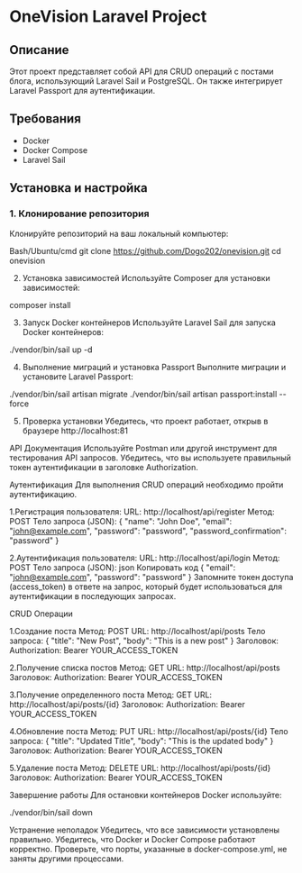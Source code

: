 # OneVision Laravel Project

## Описание

Этот проект представляет собой API для CRUD операций с постами блога, использующий Laravel Sail и PostgreSQL. Он также интегрирует Laravel Passport для аутентификации.

## Требования

- Docker
- Docker Compose
- Laravel Sail

## Установка и настройка

### 1. Клонирование репозитория

Клонируйте репозиторий на ваш локальный компьютер:

Bash/Ubuntu/cmd
git clone https://github.com/Dogo202/onevision.git
cd onevision

2. Установка зависимостей
Используйте Composer для установки зависимостей:

composer install

3. Запуск Docker контейнеров
Используйте Laravel Sail для запуска Docker контейнеров:

./vendor/bin/sail up -d

4. Выполнение миграций и установка Passport
Выполните миграции и установите Laravel Passport:

./vendor/bin/sail artisan migrate
./vendor/bin/sail artisan passport:install --force

5. Проверка установки
Убедитесь, что проект работает, открыв в браузере http://localhost:81

API Документация
Используйте Postman или другой инструмент для тестирования API запросов. Убедитесь, что вы используете правильный токен аутентификации в заголовке Authorization.

Аутентификация
Для выполнения CRUD операций необходимо пройти аутентификацию.

1.Регистрация пользователя:
URL: http://localhost/api/register
Метод: POST
Тело запроса (JSON):
{
    "name": "John Doe",
    "email": "john@example.com",
    "password": "password",
    "password_confirmation": "password"
}


2.Аутентификация пользователя:
URL: http://localhost/api/login
Метод: POST
Тело запроса (JSON):
json
Копировать код
{
    "email": "john@example.com",
    "password": "password"
}
Запомните токен доступа (access_token) в ответе на запрос, который будет использоваться для аутентификации в последующих запросах.


CRUD Операции

1.Создание поста
Метод: POST
URL: http://localhost/api/posts
Тело запроса:
{
    "title": "New Post",
    "body": "This is a new post"
}
Заголовок: Authorization: Bearer YOUR_ACCESS_TOKEN

2.Получение списка постов
Метод: GET
URL: http://localhost/api/posts
Заголовок: Authorization: Bearer YOUR_ACCESS_TOKEN

3.Получение определенного поста
Метод: GET
URL: http://localhost/api/posts/{id}
Заголовок: Authorization: Bearer YOUR_ACCESS_TOKEN

4.Обновление поста
Метод: PUT
URL: http://localhost/api/posts/{id}
Тело запроса:
{
    "title": "Updated Title",
    "body": "This is the updated body"
}
Заголовок: Authorization: Bearer YOUR_ACCESS_TOKEN

5.Удаление поста
Метод: DELETE
URL: http://localhost/api/posts/{id}
Заголовок: Authorization: Bearer YOUR_ACCESS_TOKEN


Завершение работы
Для остановки  контейнеров Docker используйте:

./vendor/bin/sail down



Устранение неполадок
Убедитесь, что все зависимости установлены правильно.
Убедитесь, что Docker и Docker Compose работают корректно.
Проверьте, что порты, указанные в docker-compose.yml, не заняты другими процессами.
